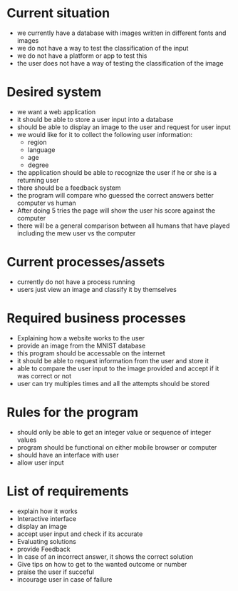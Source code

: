 # Current situation 
- we currently have a database with images written in different fonts and images
- we do not have a way to test the classification of the input
- we do not have a platform or app to test this
- the user does not have a way of testing the classification of the image


# Desired system 
- we want a web application
- it should be able to store a user input into a database 
- should be able to display an image to the user and request for user input
- we would like for it to collect the following user information:
  - region
  - language
  - age
  - degree
- the application should be able to recognize the user if he or she is a returning user
- there should be a feedback system
- the program will compare who guessed the correct answers better computer vs human
- After doing 5 tries the page will show the user his score against the computer 
- there will be a general comparison between all humans that have played including the mew user vs the computer


# Current processes/assets
- currently do not have a process running
- users just view an image and classify it by themselves 
 
# Required business processes
- Explaining how a website works to the user
- provide an image from the MNIST database
- this program should be accessable on the internet 
- it should be able to request information from the user and store it
- able to compare the user input to the image provided and accept if it was correct or not
- user can try multiples times and all the attempts should be stored 


# Rules for the program
- should only be able to get an integer value or sequence of integer values
- program should be functional on either mobile browser or computer
- should have an interface with user 
- allow user input


# List of requirements
- explain how it works
- Interactive interface
- display an image 
- accept user input and check if its accurate
- Evaluating solutions
- provide Feedback 
- In case of an incorrect answer, it shows the correct solution
- Give tips on how to get to the wanted outcome or number
- praise the user if succeful
- incourage user in case of failure 
